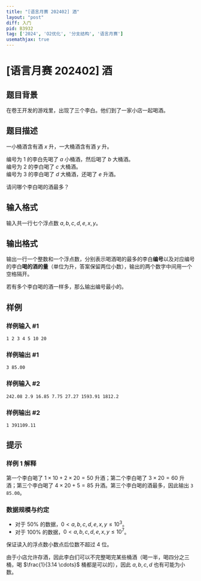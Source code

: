 ```yaml
---
title: "[语言月赛 202402] 酒"
layout: "post"
diff: 入门
pid: B3932
tag: ['2024', 'O2优化', '分支结构', '语言月赛']
usemathjax: true
---
```


# [语言月赛 202402] 酒
## 题目背景

在卷王开发的游戏里，出现了三个李白。他们到了一家小店一起喝酒。 
## 题目描述

一小桶酒含有酒 $x$ 升，一大桶酒含有酒 $y$ 升。

编号为 $1$ 的李白先喝了 $a$ 小桶酒，然后喝了 $b$ 大桶酒。  
编号为 $2$ 的李白喝了 $c$ 大桶酒。  
编号为 $3$ 的李白喝了 $d$ 大桶酒，还喝了 $e$ 升酒。

请问哪个李白喝的酒最多？
## 输入格式

输入共一行七个浮点数 $a, b, c, d, e, x, y$。
## 输出格式

输出一行一个整数和一个浮点数，分别表示喝酒喝的最多的李白**编号**以及对应编号的李白**喝的酒的量**（单位为升，答案保留两位小数），输出的两个数字中间用一个空格隔开。

若有多个李白喝的酒一样多，那么输出编号最小的。
## 样例

### 样例输入 #1
```
1 2 3 4 5 10 20

```
### 样例输出 #1
```
3 85.00

```
### 样例输入 #2
```
242.08 2.9 16.85 7.75 27.27 1593.91 1812.2

```
### 样例输出 #2
```
1 391109.11

```
## 提示

### 样例 1 解释

第一个李白喝了 $1\times 10 + 2\times 20= 50$ 升酒；第二个李白喝了 $3\times 20= 60$ 升酒；第三个李白喝了  $4\times 20+5= 85$ 升酒。第三个李白喝的酒最多，因此输出 `3 85.00`。


### 数据规模与约定

- 对于 $50\%$ 的数据，$0 < a, b, c, d, e, x, y \leq 10^3$。  
- 对于 $100\%$ 的数据，$0 < a, b, c, d, e, x, y \leq 10^7$。

保证读入的浮点数小数点后位数不超过 $4$ 位。

由于小店允许存酒，因此李白们可以不完整喝完某些桶酒（喝一半，喝四分之三桶，喝 $\frac{1}{3.14 \cdots}$ 桶都是可以的），因此 $a, b, c, d$ 也有可能为小数。
